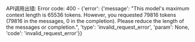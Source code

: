 API调用出错: Error code: 400 - {'error': {'message': "This model's maximum context length is 65536 tokens. However, you requested 79816 tokens (79816 in the messages, 0 in the completion). Please reduce the length of the messages or completion.", 'type': 'invalid_request_error', 'param': None, 'code': 'invalid_request_error'}}